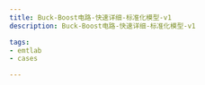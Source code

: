 ```yaml
---
title: Buck-Boost电路-快速详细-标准化模型-v1
description: Buck-Boost电路-快速详细-标准化模型-v1

tags:
- emtlab
- cases

---
```


<!-- import DocCardList from '@theme/DocCardList';

<DocCardList /> -->